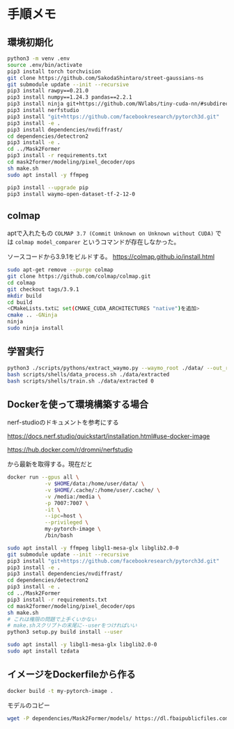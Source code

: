 # 手順メモ

## 環境初期化

```bash
python3 -m venv .env
source .env/bin/activate
pip3 install torch torchvision
git clone https://github.com/SakodaShintaro/street-gaussians-ns
git submodule update --init --recursive
pip3 install rawpy==0.21.0
pip3 install numpy==1.24.3 pandas==2.2.1
pip3 install ninja git+https://github.com/NVlabs/tiny-cuda-nn/#subdirectory=bindings/torch
pip3 install nerfstudio
pip3 install "git+https://github.com/facebookresearch/pytorch3d.git"
pip3 install -e .
pip3 install dependencies/nvdiffrast/
cd dependencies/detectron2
pip3 install -e .
cd ../Mask2Former
pip3 install -r requirements.txt
cd mask2former/modeling/pixel_decoder/ops
sh make.sh
sudo apt install -y ffmpeg

pip3 install --upgrade pip
pip3 install waymo-open-dataset-tf-2-12-0
```

## colmap

aptで入れたもの
`COLMAP 3.7 (Commit Unknown on Unknown without CUDA)` では `colmap model_comparer` というコマンドが存在しなかった。

ソースコードから3.9.1をビルドする。
<https://colmap.github.io/install.html>

```bash
sudo apt-get remove --purge colmap
git clone https://github.com/colmap/colmap.git
cd colmap
git checkout tags/3.9.1
mkdir build
cd build
<CMakeLists.txtに set(CMAKE_CUDA_ARCHITECTURES "native")を追加>
cmake .. -GNinja
ninja
sudo ninja install
```

## 学習実行

```bash
python3 ./scripts/pythons/extract_waymo.py --waymo_root ./data/ --out_root ./data/extracted
bash scripts/shells/data_process.sh ./data/extracted
bash scripts/shells/train.sh ./data/extracted 0
```

## Dockerを使って環境構築する場合

nerf-studioのドキュメントを参考にする

<https://docs.nerf.studio/quickstart/installation.html#use-docker-image>

<https://hub.docker.com/r/dromni/nerfstudio>

から最新を取得する。現在だと

```bash
docker run --gpus all \
            -v $HOME/data:/home/user/data/ \
            -v $HOME/.cache/:/home/user/.cache/ \
            -v /media:/media \
            -p 7007:7007 \
            -it \
            --ipc=host \
            --privileged \
            my-pytorch-image \
            /bin/bash
```

```bash
sudo apt install -y ffmpeg libgl1-mesa-glx libglib2.0-0
git submodule update --init --recursive
pip3 install "git+https://github.com/facebookresearch/pytorch3d.git"
pip3 install -e .
pip3 install dependencies/nvdiffrast/
cd dependencies/detectron2
pip3 install -e .
cd ../Mask2Former
pip3 install -r requirements.txt
cd mask2former/modeling/pixel_decoder/ops
sh make.sh
# これは権限の問題で上手くいかない
# make.shスクリプトの末尾に--userをつければいい
python3 setup.py build install --user

sudo apt install -y libgl1-mesa-glx libglib2.0-0
sudo apt install tzdata
```

## イメージをDockerfileから作る

```bash
docker build -t my-pytorch-image .
```

モデルのコピー

```bash
wget -P dependencies/Mask2Former/models/ https://dl.fbaipublicfiles.com/maskformer/mask2former/mapillary_vistas/semantic/maskformer2_swin_large_IN21k_384_bs16_300k/model_final_90ee2d.pkl
```
